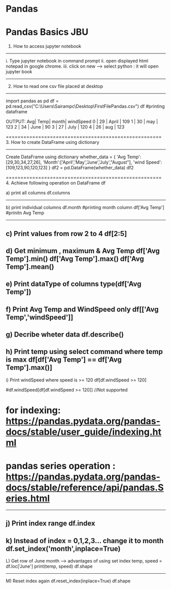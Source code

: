# Pandas
Pandas Basics JBU
=====================================================
1. How to access jupyter notebook

---------------------------------------------
i.  Type jupyter notebook in command prompt
ii. open displayed html notepad in google chrome.
iii. click on new --> select python : it will open jupyter book

---------------------------------------------
2. How to read one csv file placed at desktop
---------------------------------------------
import pandas as pd
df = pd.read_csv("C:\Users\Sairampc\Desktop\FirstFilePandas.csv")
df  #printing dataframe

OUTPUT: 
Avg| Temp|	month| windSpeed
0	 | 29	 | April | 109
1	 | 30	 | may	 | 123
2	 | 34	 | June	 | 90
3	 | 27	 | July	 | 120
4	 | 26	 | aug	 | 123


=====================================================
3. How to create DataFrame using dictionary

---------------------------------------------

Create DataFrame using dictionary
whether_data = {
    'Avg Temp':[29,30,34,27,26],
    'Month':['April','May','June','July',"August"],
    'wind Speed':[109,123,90,120,123]
}
df2 = pd.DataFrame(whether_data)
df2

=====================================================
4. Achieve following operation on DataFrame df

a) print all columns
df.columns

----------------------------------------------
b) print individual columns
df.month #printing month column
df['Avg Temp'] #prinitn Avg Temp

----------------------------------------------
c) Print values from row 2 to 4
df[2:5]
----------------------------------------------
d) Get minimum , maximum & Avg Temp
df['Avg Temp'].min()
df['Avg Temp'].max()
df['Avg Temp'].mean()
----------------------------------------------
e) Print dataType of columns
type(df['Avg Temp'])
----------------------------------------------
f) Print Avg Temp and WindSpeed only
df[['Avg Temp','windSpeed']]
----------------------------------------------
g) Decribe wheter data
df.describe()
----------------------------------------------
h) Print temp using select command where temp is max
df[df['Avg Temp'] == df['Avg Temp'].max()]
----------------------------------------------

i) Print windSpeed where speed is >= 120
df[df.windSpeed >= 120]

#df.windSpeed[df[df.windSpeed >= 120]] //Not supported
# for indexing: https://pandas.pydata.org/pandas-docs/stable/user_guide/indexing.html
# pandas series operation : https://pandas.pydata.org/pandas-docs/stable/reference/api/pandas.Series.html

----------------------------------------------
j) Print index range
df.index
----------------------------------------------
k) Instead of index = 0,1,2,3... change it to month
df.set_index('month',inplace=True)
----------------------------------------------
L) Get row of June month --> advantages of using set index
temp, speed = df.loc['June']
print(temp, speed)
df.shape

----------------------------------------------
M) Reset index again
df.reset_index(inplace=True)
df.shape


